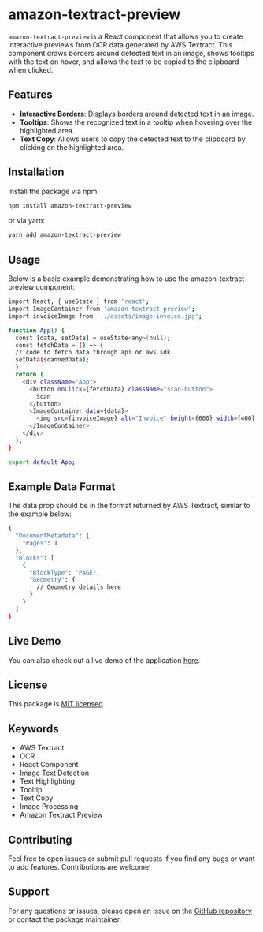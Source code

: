 # amazon-textract-preview

`amazon-textract-preview` is a React component that allows you to create interactive previews from OCR data generated by AWS Textract. This component draws borders around detected text in an image, shows tooltips with the text on hover, and allows the text to be copied to the clipboard when clicked.

## Features

- **Interactive Borders**: Displays borders around detected text in an image.
- **Tooltips**: Shows the recognized text in a tooltip when hovering over the highlighted area.
- **Text Copy**: Allows users to copy the detected text to the clipboard by clicking on the highlighted area.

## Installation

Install the package via npm:

```bash
npm install amazon-textract-preview
```

or via yarn:

```bash
yarn add amazon-textract-preview
```

## Usage

Below is a basic example demonstrating how to use the amazon-textract-preview component:

```bash
import React, { useState } from 'react';
import ImageContainer from 'amazon-textract-preview';
import invoiceImage from '../assets/image-invoice.jpg';

function App() {
  const [data, setData] = useState<any>(null);
  const fetchData = () => {
  // code to fetch data through api or aws sdk
  setData(scannedData);
  }
  return (
    <div className="App">
      <button onClick={fetchData} className="scan-button">
        Scan
      </button>
      <ImageContainer data={data}>
        <img src={invoiceImage} alt="Invoice" height={600} width={400} />
      </ImageContainer>
    </div>
  );
}

export default App;
```

## Example Data Format

The data prop should be in the format returned by AWS Textract, similar to the example below:

```bash
{
  "DocumentMetadata": {
    "Pages": 1
  },
  "Blocks": [
    {
      "BlockType": "PAGE",
      "Geometry": {
        // Geometry details here
      }
    }
  ]
}
```

## Live Demo

You can also check out a live demo of the application [here](https://lamentable-relation.surge.sh/).

## License

This package is [MIT licensed](./LICENSE).

## Keywords

- AWS Textract
- OCR
- React Component
- Image Text Detection
- Text Highlighting
- Tooltip
- Text Copy
- Image Processing
- Amazon Textract Preview

## Contributing

Feel free to open issues or submit pull requests if you find any bugs or want to add features. Contributions are welcome!

## Support

For any questions or issues, please open an issue on the [GitHub repository](#) or contact the package maintainer.
